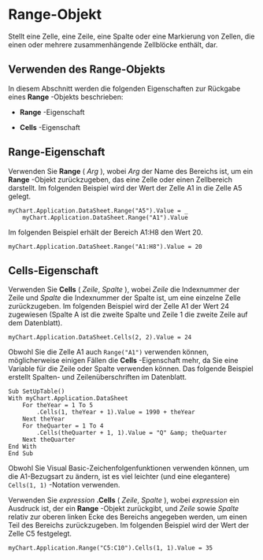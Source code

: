 
# Range-Objekt

Stellt eine Zelle, eine Zeile, eine Spalte oder eine Markierung von Zellen, die einen oder mehrere zusammenhängende Zellblöcke enthält, dar.


## Verwenden des Range-Objekts

In diesem Abschnitt werden die folgenden Eigenschaften zur Rückgabe eines  **Range** -Objekts beschrieben:


-  **Range** -Eigenschaft
    
-  **Cells** -Eigenschaft
    

## Range-Eigenschaft

Verwenden Sie  **Range** ( _Arg_ ), wobei _Arg_ der Name des Bereichs ist, um ein **Range** -Objekt zurückzugeben, das eine Zelle oder einen Zellbereich darstellt. Im folgenden Beispiel wird der Wert der Zelle A1 in die Zelle A5 gelegt.


```
myChart.Application.DataSheet.Range("A5").Value = _ 
    myChart.Application.DataSheet.Range("A1").Value
```

Im folgenden Beispiel erhält der Bereich A1:H8 den Wert 20.




```
myChart.Application.DataSheet.Range("A1:H8").Value = 20
```


## Cells-Eigenschaft

Verwenden Sie  **Cells** ( _Zeile_, _Spalte_ ), wobei _Zeile_ die Indexnummer der Zeile und _Spalte_ die Indexnummer der Spalte ist, um eine einzelne Zelle zurückzugeben. Im folgenden Beispiel wird der Zelle A1 der Wert 24 zugewiesen (Spalte A ist die zweite Spalte und Zeile 1 die zweite Zeile auf dem Datenblatt).


```
myChart.Application.DataSheet.Cells(2, 2).Value = 24
```

Obwohl Sie die Zelle A1 auch  `Range("A1")` verwenden können, möglicherweise einigen Fällen die **Cells** -Eigenschaft mehr, da Sie eine Variable für die Zeile oder Spalte verwenden können. Das folgende Beispiel erstellt Spalten- und Zeilenüberschriften im Datenblatt.




```
Sub SetUpTable() 
With myChart.Application.DataSheet 
    For theYear = 1 To 5 
        .Cells(1, theYear + 1).Value = 1990 + theYear 
    Next theYear 
    For theQuarter = 1 To 4 
        .Cells(theQuarter + 1, 1).Value = "Q" &amp; theQuarter 
    Next theQuarter 
End With 
End Sub
```

Obwohl Sie Visual Basic-Zeichenfolgenfunktionen verwenden können, um die A1-Bezugsart zu ändern, ist es viel leichter (und eine elegantere)  `Cells(1, 1)` -Notation verwenden.

Verwenden Sie  _expression_ **.Cells** ( _Zeile_, _Spalte_ ), wobei _expression_ ein Ausdruck ist, der ein **Range** -Objekt zurückgibt, und _Zeile_ sowie _Spalte_ relativ zur oberen linken Ecke des Bereichs angegeben werden, um einen Teil des Bereichs zurückzugeben. Im folgenden Beispiel wird der Wert der Zelle C5 festgelegt.




```
myChart.Application.Range("C5:C10").Cells(1, 1).Value = 35
```

